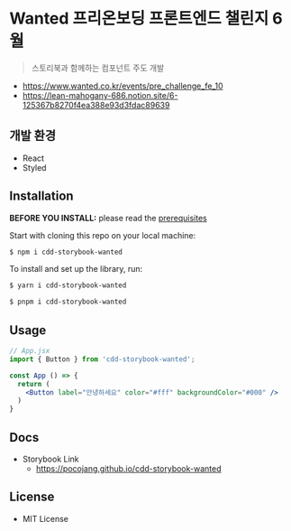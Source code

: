 # Wanted 프리온보딩 프론트엔드 챌린지 6월

> 스토리북과 함께하는 컴포넌트 주도 개발

- https://www.wanted.co.kr/events/pre_challenge_fe_10
- https://lean-mahogany-686.notion.site/6-125367b8270f4ea388e93d3fdac89639

## 개발 환경

- React
- Styled

## Installation

**BEFORE YOU INSTALL:** please read the [prerequisites](#prerequisites)

Start with cloning this repo on your local machine:

```sh
$ npm i cdd-storybook-wanted
```

To install and set up the library, run:

```sh
$ yarn i cdd-storybook-wanted
```

```sh
$ pnpm i cdd-storybook-wanted
```

## Usage

```jsx
// App.jsx
import { Button } from 'cdd-storybook-wanted';

const App () => {
  return (
    <Button label="안녕하세요" color="#fff" backgroundColor="#000" />
  )
}
```

## Docs

- Storybook Link
  - https://pocojang.github.io/cdd-storybook-wanted

## License

- MIT License
